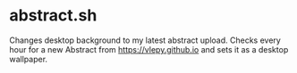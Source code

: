 # abstract.sh
Changes desktop background to my latest abstract upload.
Checks every hour for a new Abstract from https://vlepy.github.io and sets it as a desktop wallpaper.
